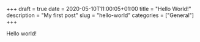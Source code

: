 +++ 
draft = true
date = 2020-05-10T11:00:05+01:00
title = "Hello World!"
description = "My first post"
slug = "hello-world" 
categories = ["General"]
+++


Hello world!
